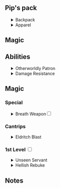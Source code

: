 <style type="text/css">
<!--
 .tab { margin-left: 20px; }
-->
</style>

## Pip's pack

<div class=tab>
<details><summary>Backpack</summary>
    <ul>
        <li>Example</li>
    </ul>
</details>
<details><summary>Apparel</summary>
    <ul>
        <li>Example</li>
    </ul>
</details>
</div>

## Magic

## Abilities

<div class=tab>
    <details><summary>Otherworldly Patron</summary>
You have struck a bargain with the black blood. You gain abilities equal to the dnd fiend patron or others if you have ideas. This patron grants you features at 1st Level and again at 6th, 10th, and 14th level.

https://roll20.net/compendium/dnd5e/The%20Fiend#h-The%20Fiend
</details>
</div>

<div class=tab>
    <details><summary>Damage Resistance</summary>
    You have Resistance to fire damage
    </details>
</div>

## Magic

### Special
<div class=tab>
    <details><summary>Breath Weapon<input type="checkbox"></summary>
You can use your action to exhale destructive energy. 15 ft. cone of fire (Dex. save)

When you use your breath weapon, each creature in the area of the exhalation must make a dex saving throw. The DC for this saving throw equals 8 + your Constitution modifier + your Proficiency Bonus. A creature takes 2d6 damage on a failed save, and half as much damage on a successful one. The damage increases to 3d6 at 6th level, 4d6 at 11th level, and 5d6 at 16th level.

After you use your breath weapon, you can’t use it again until you complete a short or Long Rest.
    </details>
</div>

### Cantrips
<div class=tab>
    <details><summary>Eldritch Blast</summary>
    Casting Time: 1 action
Range: 120 feet
Components: V, S
Duration: Instantaneous

A beam of crackling energy streaks toward a creature within range. Make a ranged spell attack against the target. On a hit, the target takes 1d10 force damage.
The spell creates more than one beam when you reach higher levels: two beams at 5th level, three beams at 11th level, and four beams at 17th level. You can direct the beams at the same target or at different ones. Make a separate attack roll for each beam.
    </details>
</div>

### 1st Level  <input type="checkbox">
<div class=tab>
<details><summary>Unseen Servant</summary>
Casting Time: 1 action
Range: 60 feet
Components: V, S, M (a piece of string and a bit of wood)
Duration: 1 hour

This spell creates an invisible, mindless, shapeless force that performs simple tasks at your command until the spell ends. The servant springs into existence in an unoccupied space on the ground within range. It has AC 10, 1 hit point, and a Strength of 2, and it can't attack. If it drops to 0 hit points, the spell ends.
Once on each of your turns as a bonus action, you can mentally command the servant to move up to 15 feet and interact with an object. The servant can perform simple tasks that a human servant could do, such as fetching things, cleaning, mending, folding clothes, lighting fires, serving food, and pouring wine. Once you give the command, the servant performs the task to the best of its ability until it completes the task, then waits for your next command.
If you command the servant to perform a task that would move it more than 60 feet away from you, the spell ends.
</details>
</div>

<div class=tab>
<details><summary>Hellish Rebuke</summary>
Casting Time: 1 reaction, which you take in response to being damaged by a creature within 60 feet of you that you can see
Range: 60 feet
Components: V, S
Duration: Instantaneous

You point your finger, and the creature that damaged you is momentarily surrounded by hellish flames. The creature must make a Dexterity saving throw. It takes 2d10 fire damage on a failed save, or half as much damage on a successful one. At Higher Levels. When you cast this spell using a spell slot of 2nd level or higher, the damage increases by 1d10 for each slot level above 1st.
</details>
</div>


## Notes
